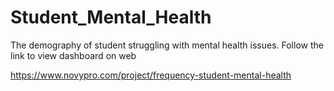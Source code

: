 # Student_Mental_Health
The demography of student struggling with mental health issues.
Follow the link to view dashboard on web


https://www.novypro.com/project/frequency-student-mental-health
